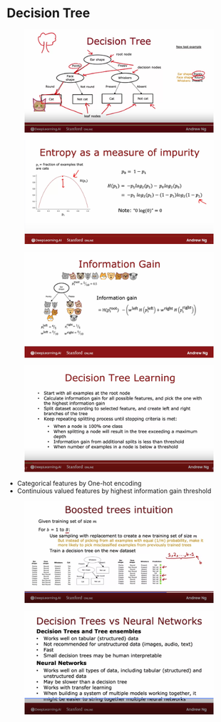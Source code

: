 # Decision Tree

<figure><img src="../.gitbook/assets/image (37).png" alt=""><figcaption></figcaption></figure>

<figure><img src="../.gitbook/assets/image (37) (1).png" alt=""><figcaption></figcaption></figure>

<figure><img src="../.gitbook/assets/image (38).png" alt=""><figcaption></figcaption></figure>

<figure><img src="../.gitbook/assets/image (39).png" alt=""><figcaption></figcaption></figure>

* Categorical features by One-hot encoding
* Continuious valued features by highest information gain threshold

<figure><img src="../.gitbook/assets/image (40).png" alt=""><figcaption></figcaption></figure>

<figure><img src="../.gitbook/assets/image (41).png" alt=""><figcaption></figcaption></figure>
